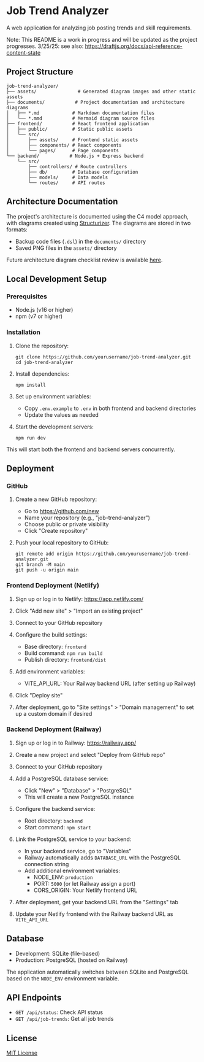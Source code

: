 # Job Trend Analyzer

A web application for analyzing job posting trends and skill requirements.

Note: This README is a work in progress and will be updated as the project progresses.
3/25/25: see also: https://draftjs.org/docs/api-reference-content-state

## Project Structure

```
job-trend-analyzer/
├── assets/               # Generated diagram images and other static assets
├── documents/           # Project documentation and architecture diagrams
│   ├── *.md            # Markdown documentation files
│   └── *.mmd           # Mermaid diagram source files
├── frontend/           # React frontend application
│   ├── public/         # Static public assets
│   └── src/
│       ├── assets/     # Frontend static assets
│       ├── components/ # React components
│       └── pages/      # Page components
└── backend/           # Node.js + Express backend
    └── src/
        ├── controllers/ # Route controllers
        ├── db/         # Database configuration
        ├── models/     # Data models
        └── routes/     # API routes

```

## Architecture Documentation

The project's architecture is documented using the C4 model approach, with diagrams created using [Structurizer](https://structurizr.com/dsl). The diagrams are stored in two formats:
- Backup code files (`.dsl`) in the `documents/` directory
- Saved PNG files in the `assets/` directory

Future architecture diagram checklist review is available [here](https://c4model.com/diagrams/checklist).

## Local Development Setup

### Prerequisites

- Node.js (v16 or higher)
- npm (v7 or higher)

### Installation

1. Clone the repository:
   ```
   git clone https://github.com/yourusername/job-trend-analyzer.git
   cd job-trend-analyzer
   ```

2. Install dependencies:
   ```
   npm install
   ```

3. Set up environment variables:
   - Copy `.env.example` to `.env` in both frontend and backend directories
   - Update the values as needed

4. Start the development servers:
   ```
   npm run dev
   ```

This will start both the frontend and backend servers concurrently.

## Deployment

### GitHub

1. Create a new GitHub repository:
   - Go to https://github.com/new
   - Name your repository (e.g., "job-trend-analyzer")
   - Choose public or private visibility
   - Click "Create repository"

2. Push your local repository to GitHub:
   ```
   git remote add origin https://github.com/yourusername/job-trend-analyzer.git
   git branch -M main
   git push -u origin main
   ```

### Frontend Deployment (Netlify)

1. Sign up or log in to Netlify: https://app.netlify.com/

2. Click "Add new site" > "Import an existing project"

3. Connect to your GitHub repository

4. Configure the build settings:
   - Base directory: `frontend`
   - Build command: `npm run build`
   - Publish directory: `frontend/dist`

5. Add environment variables:
   - VITE_API_URL: Your Railway backend URL (after setting up Railway)

6. Click "Deploy site"

7. After deployment, go to "Site settings" > "Domain management" to set up a custom domain if desired

### Backend Deployment (Railway)

1. Sign up or log in to Railway: https://railway.app/

2. Create a new project and select "Deploy from GitHub repo"

3. Connect to your GitHub repository

4. Add a PostgreSQL database service:
   - Click "New" > "Database" > "PostgreSQL"
   - This will create a new PostgreSQL instance

5. Configure the backend service:
   - Root directory: `backend`
   - Start command: `npm start`

6. Link the PostgreSQL service to your backend:
   - In your backend service, go to "Variables"
   - Railway automatically adds `DATABASE_URL` with the PostgreSQL connection string
   - Add additional environment variables:
     - NODE_ENV: `production`
     - PORT: `5000` (or let Railway assign a port)
     - CORS_ORIGIN: Your Netlify frontend URL

7. After deployment, get your backend URL from the "Settings" tab

8. Update your Netlify frontend with the Railway backend URL as `VITE_API_URL`

## Database

- Development: SQLite (file-based)
- Production: PostgreSQL (hosted on Railway)

The application automatically switches between SQLite and PostgreSQL based on the `NODE_ENV` environment variable.

## API Endpoints

- `GET /api/status`: Check API status
- `GET /api/job-trends`: Get all job trends

## License

[MIT License](LICENSE)
